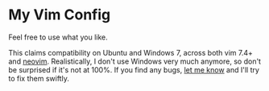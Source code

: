 My Vim Config
=============

Feel free to use what you like.

This claims compatibility on Ubuntu and Windows 7, across both vim 7.4+ and
[neovim](https://github.com/neovim/neovim). Realistically, I don't use Windows
very much anymore, so don't be surprised if it's not at 100%. If you find any
bugs, [let me know](https://github.com/nfischer/vimfiles/issues/new) and I'll
try to fix them swiftly.
